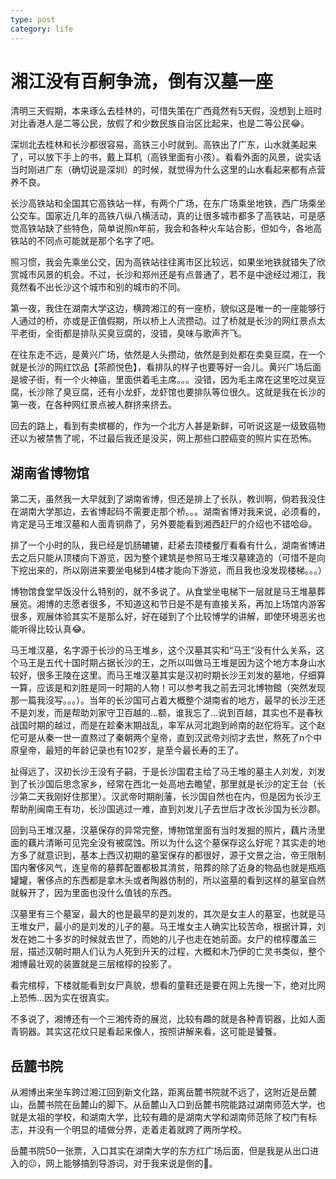 ```yaml
---
type: post
category: life
---
```

# 湘江没有百舸争流，倒有汉墓一座

清明三天假期，本来琢么去桂林的，可惜失策在广西竟然有5天假，没想到上班时对比香港人是二等公民，放假了和少数民族自治区比起来，也是二等公民😂。

深圳北去桂林和长沙都很容易，高铁三小时就到。高铁出了广东，山水就美起来了，可以放下手上的书，戴上耳机（高铁里面有小孩）。看看外面的风景，说实话当时刚进广东（确切说是深圳）的时候，就觉得为什么这里的山水看起来都有点营养不良。

长沙高铁站和全国其它高铁站一样，有两个广场，在东广场乘坐地铁，西广场乘坐公交车。国家近几年的高铁八纵八横活动，真的让很多城市都多了高铁站，可是感觉高铁站缺了些特色，简单说照n年前，我会和各种火车站合影，但如今，各地高铁站的不同点可能就是那个名字了吧。

照习惯，我会先乘坐公交，因为高铁站往往离市区比较远，如果坐地铁就错失了欣赏城市风景的机会。不过，长沙和郑州还是有点普通了，若不是中途经过湘江，我竟然看不出长沙这个城市和别的城市的不同。

第一夜，我住在湖南大学这边，横跨湘江的有一座桥，貌似这是唯一的一座能够行人通过的桥，亦或是正值假期，所以桥上人流攒动。过了桥就是长沙的网红景点太平老街，全街都是排队买臭豆腐的，没错，臭味与歌声齐飞。

在往东走不远，是黄兴广场，依然是人头攒动，依然是到处都在卖臭豆腐，在一个就是长沙的网红饮品【茶颜悦色】，看排队的样子也要等好一会儿。黄兴广场后面是坡子街，有一个火神庙，里面供着毛主席。。。没错，因为毛主席在这里吃过臭豆腐，长沙除了臭豆腐，还有小龙虾，龙虾馆也要排队等位很久。这就是我在长沙的第一夜，在各种网红景点被人群挤来挤去。

回去的路上，看到有卖槟榔的，作为一个北方人甚是新鲜，可听说这是一级致癌物还以为被禁售了呢，不过最后我还是没买，网上那些口腔癌变的照片实在恐怖。

## 湖南省博物馆

第二天，虽然我一大早就到了湖南省博，但还是排上了长队，教训啊，倘若我没住在湖南大学那边，去省博起码不需要走那个桥。。。湖南省博对我来说，必须看的，肯定是马王堆汉墓和人面青铜鼎了，另外要能看到湘西赶尸的介绍也不错哈😄。

排了一个小时的队，我已经是饥肠辘辘，赶紧去顶楼餐厅看看有什么，湖南省博进去之后只能从顶楼向下游览，因为整个建筑是参照马王堆汉墓建造的（可惜不是向下挖出来的，所以刚进来要坐电梯到4楼才能向下游览，而且我也没发现楼梯。。。）

博物馆食堂早饭没什么特别的，就不多说了。从食堂坐电梯下一层就是马王堆墓葬展览。湘博的志愿者很多，不知道这和节日是不是有直接关系，再加上场馆内游客很多，观展体验其实不是那么好，好在碰到了个比较博学的讲解，即使环境恶劣也能听得比较认真😂。

马王堆汉墓，名字源于长沙的马王堆乡，这个汉墓其实和“马王“没有什么关系，这个马王是五代十国时期占据长沙的王，之所以叫做马王堆是因为这个地方本身山水较好，很多王陵在这里。而马王堆汉墓其实是汉初时期长沙王刘发的墓地，仔细算一算，应该是和刘胜是同一时期的人物！可以参考我之前去河北博物館（突然发现那一篇我沒写。。。）。当年的长沙国可占着大概整个湖南省的地方，最早的长沙王还不是刘发，而是帮助刘家守卫百越的...额，谁我忘了...说到百越，其实也不是春秋战国时期的越过，而是在趁秦末期战乱，率军从河北跑到岭南的赵佗将军。这个赵佗可是从秦一世一直熬过了秦朝两个皇帝，直到汉武帝刘彻才去世，熬死了n个中原皇帝，最短的年龄记录也有102岁，是至今最长寿的王了。

扯得远了，汉初长沙王没有子嗣，于是长沙国君主给了马王堆的墓主人刘发，刘发到了长沙国后思念家乡，经常在西北一处高地去瞻望，那里就是长沙的定王台（长沙第二天我刚好住那里）。汉武帝时期削藩，长沙国自然也在内，但是因为长沙王帮助削闽南王有功，长沙国逃过一难，直到刘发儿子去世后才改长沙国为长沙郡。

回到马王堆汉墓，汉墓保存的异常完整，博物馆里面有当时发掘的照片，藕片汤里面的藕片清晰可见完全没有被腐蚀。所以为什么这个墓保存这么好呢？其实走的地方多了就意识到，基本上西汉初期的墓室保存的都很好，源于文景之治，帝王限制国内奢侈风气，连皇帝的墓葬配置都极其清贫，陪葬的除了近身的物品也就是瓶瓶罐罐，奢侈点的东西都是拿木头或者陶器仿制的，所以盗墓的看到这样的墓室自然就躲开了，因为里面也没什么值钱的东西。

汉墓里有三个墓室，最大的也是最早的是刘发的，其次是女主人的墓室，也就是马王堆女尸，最小的是刘发的儿子的墓。马王堆女主人确实比较苦命，根据计算，刘发在她二十多岁的时候就去世了，而她的儿子也走在她前面。女尸的棺椁覆盖三层，描述汉朝时期人们认为人死到升天的过程，大概和木乃伊的亡灵书类似，整个湘博最壮观的装置就是三层棺椁的投影了。

看完棺椁，下楼就能看到女尸真貌，想看的童鞋还是要在网上先搜一下，绝对比网上恐怖...因为实在很真实。

不多说了，湘博还有一个三湘传奇的展览，比较有趣的就是各种青铜器，比如人面青铜器。其实这花纹只是看起来像人，按照讲解来看，这可能是饕餮。

## 岳麓书院

从湘博出来坐车跨过湘江回到新文化路，距离岳麓书院就不远了，这附近是岳麓山，岳麓书院在岳麓山的脚下。从岳麓山入口到岳麓书院能路过湖南师范大学，也就是太祖的学校，和湖南大学，比较有趣的是湖南大学和湖南师范除了校门有标志，并没有一个明显的墙做分界，走着走着就跨了两所学校。

岳麓书院50一张票，入口其实在湖南大学的东方红广场后面，但是我是从出口进入的😐，网上能够搞到导游词，对于我来说是倒的🤣。

